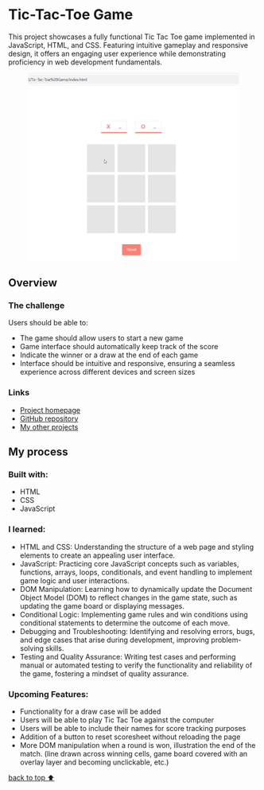 <h1>Tic-Tac-Toe Game</h1>

<p>This project showcases a fully functional Tic Tac Toe game implemented in JavaScript, HTML, and CSS. Featuring intuitive gameplay and responsive design, it offers an engaging user experience while demonstrating proficiency in web development fundamentals.</p>
<figure>
   <img src="https://github.com/EngineerGirly/Tic-Tac-Toe-Game/blob/main/demo.gif" alt="Tic-Tac-Toe Game Demo" />
</figure>

<h2>Overview</h2>
<h3>The challenge</h3>
<p>Users should be able to:</p>
<ul>
   <li>The game should allow users to start a new game</li>
   <li>Game interface should automatically keep track of the score</li>
   <li>Indicate the winner or a draw at the end of each game</li>
   <li>Interface should be intuitive and responsive, ensuring a seamless experience across different devices and screen sizes</li>
</ul>

<h3>Links</h3>
<ul>
   <li>
      <a href="https://xs-and-os-game-board.netlify.app/">Project homepage</a>
   </li>
   <li>
      <a href="https://github.com/EngineerGirly/Tic-Tac-Toe-Game">GitHub repository</a>
   </li>
   <li>
      <a href="https://github.com/EngineerGirly?tab=repositories">My other projects</a>
   </li>
</ul>

<h2>My process</h2>
<h3>Built with:</h3>
<ul>
   <li>HTML</li>
   <li>CSS</li>
   <li>JavaScript</li>
</ul>

<h3>I learned:</h3>
<ul>
   <li>HTML and CSS: Understanding the structure of a web page and styling elements to create an appealing user interface.</li>
   <li>JavaScript: Practicing core JavaScript concepts such as variables, functions, arrays, loops, conditionals, and event handling to implement game logic and user interactions.</li>
   <li>DOM Manipulation: Learning how to dynamically update the Document Object Model (DOM) to reflect changes in the game state, such as updating the game board or displaying messages.</li>
   <li>Conditional Logic: Implementing game rules and win conditions using conditional statements to determine the outcome of each move.</li>
   <li>Debugging and Troubleshooting: Identifying and resolving errors, bugs, and edge cases that arise during development, improving problem-solving skills.</li>
   <li>Testing and Quality Assurance: Writing test cases and performing manual or automated testing to verify the functionality and reliability of the game, fostering a mindset of quality assurance.</li>
</ul>

<h3>Upcoming Features:</h3>
<ul>
   <li>Functionality for a draw case will be added</li>
   <li>Users will be able to play Tic Tac Toe against the computer</li>
   <li>Users will be able to include their names for score tracking purposes</li>
   <li>Addition of a button to reset scoresheet without reloading the page</li>
   <li>More DOM manipulation when a round is won, illustration the end of the match. (line drawn across winning cells, game board covered with an overlay layer and becoming unclickable, etc.)</li>
</ul>



<a href="#top">back to top ⬆️</a>
